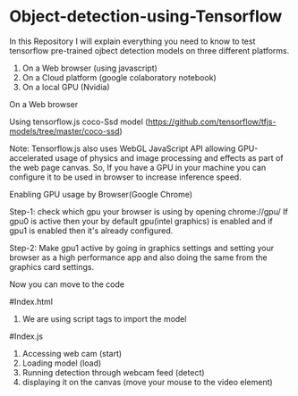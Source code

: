# Object-detection-using-Tensorflow

In this Repository I will explain everything you need to know to test tensorflow pre-trained ojbect detection models on three different platforms.

1. On a Web browser (using javascript)  
2. On a Cloud platform (google colaboratory notebook) 
3. On a local GPU (Nvidia) 

On a Web browser

Using tensorflow.js coco-Ssd model (https://github.com/tensorflow/tfjs-models/tree/master/coco-ssd)

Note: Tensorflow.js also uses WebGL JavaScript API allowing GPU-accelerated usage of physics and image processing and effects as part of the web page canvas.
So, If you have a GPU in your machine you can configure it to be used in browser to increase inference speed.

Enabling GPU usage by Browser(Google Chrome)

Step-1: check which gpu your browser is using by opening chrome://gpu/
If gpu0 is active then your by default gpu(intel graphics) is enabled and if gpu1 is enabled then it's already configured.

Step-2: Make gpu1 active by going in graphics settings and setting your browser as a high performance app and also doing the same from the graphics card settings.

Now you can move to the code

#Index.html
1. We are using script tags to import the model

#Index.js
1. Accessing web cam (start)
2. Loading model (load)
3. Running detection through webcam feed (detect)
4. displaying it on the canvas (move your mouse to the video element)


